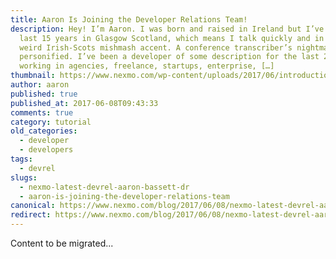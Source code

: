 ```yaml
---
title: Aaron Is Joining the Developer Relations Team!
description: Hey! I’m Aaron. I was born and raised in Ireland but I’ve spent the
  last 15 years in Glasgow Scotland, which means I talk quickly and in some
  weird Irish-Scots mishmash accent. A conference transcriber’s nightmare
  personified. I’ve been a developer of some description for the last 20 years;
  working in agencies, freelance, startups, enterprise, […]
thumbnail: https://www.nexmo.com/wp-content/uploads/2017/06/introduction-header.jpg
author: aaron
published: true
published_at: 2017-06-08T09:43:33
comments: true
category: tutorial
old_categories:
  - developer
  - developers
tags:
  - devrel
slugs:
  - nexmo-latest-devrel-aaron-bassett-dr
  - aaron-is-joining-the-developer-relations-team
canonical: https://www.nexmo.com/blog/2017/06/08/nexmo-latest-devrel-aaron-bassett-dr
redirect: https://www.nexmo.com/blog/2017/06/08/nexmo-latest-devrel-aaron-bassett-dr
---
```

Content to be migrated...